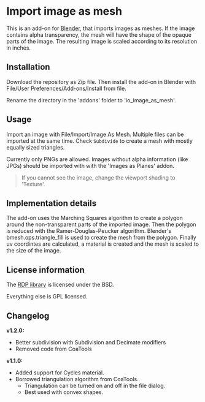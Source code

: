 # Import image as mesh

This is an add-on for [Blender](http://www.blender.org), that imports images as meshes. If the image contains alpha
transparency, the mesh will have the shape of the opaque parts of the image. The resulting image is scaled according
to its resolution in inches.

## Installation

Download the repository as Zip file. Then install the add-on in Blender with
File/User Preferences/Add-ons/Install from file.

Rename the directory in the 'addons' folder to 'io_image_as_mesh'. 

## Usage

Import an image with File/Import/Image As Mesh. Multiple files can be imported at the same time.
Check `Subdivide` to create a mesh with mostly equally sized triangles. 

Currently only PNGs are allowed. Images without alpha information (like JPGs) should be imported with
with the 'Images as Planes' addon.

> If you cannot see the image, change the viewport shading to 'Texture'.

## Implementation details

The add-on uses the Marching Squares algorithm to create a polygon around the non-transparent parts of the imported
image.
Then the polygon is reduced with the Ramer-Douglas-Peucker algorithm.
Blender's bmesh.ops.triangle_fill is used to create the mesh from the polygon.
Finally uv coordintes are calculated, a material is created and the mesh is scaled to the size of the image.

## License information

The [RDP library](https://github.com/sebleier/RDP) is licensed under the BSD.

Everything else is GPL licensed.

## Changelog

**v1.2.0:**
* Better subdivision with Subdivision and Decimate modifiers
* Removed code from CoaTools

**v1.1.0:**
* Added support for Cycles material.
* Borrowed triangulation algorithm from CoaTools.
    * Triangulation can be turned on and off in the file dialog.
    * Best used with convex shapes.
